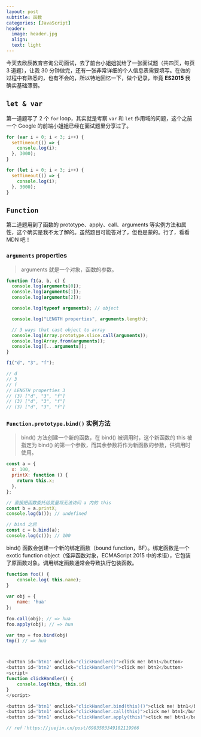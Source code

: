 ```yaml
---
layout: post
subtitle: 函数
categories: [JavaScript]
header:
  image: header.jpg
  align:
  text: light
---
```


今天去欣辰教育咨询公司面试，去了前台小姐姐就给了一张面试题（共四页，每页 3 道题），让我 30 分钟做完，还有一张非常详细的个人信息表需要填写。在做的过程中有熟悉的，也有不会的，所以特地回忆一下，做个记录，毕竟 **ES2015** 我确实基础薄弱。

## `let & var`

第一道题写了 2 个 `for` loop，其实就是考察 `var` 和 `let` 作用域的问题，这个之前一个 Google 的前端小姐姐已经在面试题里分享过了。

```javascript
for (var i = 0; i < 3; i++) {
  setTimeout(() => {
    console.log(i);
  }, 3000);
}

for (let i = 0; i < 3; i++) {
  setTimeout(() => {
    console.log(i);
  }, 3000);
}
```

## `Function`

第二道题用到了函数的 prototype、apply、call、arguments 等实例方法和属性，这个确实是我不太了解的。虽然题目可能答对了，但也是蒙的。行了，看看 MDN 吧！

### `arguments` properties

> arguments 就是一个对象，函数的参数。

```javascript
function f1(a, b, c) {
  console.log(arguments[0]);
  console.log(arguments[1]);
  console.log(arguments[2]);

  console.log(typeof arguments); // object

  console.log("LENGTH properties", arguments.length);

  // 3 ways that cast object to array
  console.log(Array.prototype.slice.call(arguments));
  console.log(Array.from(arguments));
  console.log([...arguments]);
}

f1("d", "3", "f");

// d
// 3
// f
// LENGTH properties 3
// (3) ["d", "3", "f"]
// (3) ["d", "3", "f"]
// (3) ["d", "3", "f"]
```

### `Function.prototype.bind()` 实例方法

> bind() 方法创建一个新的函数，在 bind() 被调用时，这个新函数的 this 被指定为 bind() 的第一个参数，而其余参数将作为新函数的参数，供调用时使用。

```javascript
const a = {
  x: 100,
  printX: function () {
    return this.x;
  },
};

// 直接把函数委托给变量将无法访问 a 内的 this
const b = a.printX;
console.log(b()); // undefined

// bind 之后
const c = b.bind(a);
console.log(c()); // 100
```

bind() 函数会创建一个新的绑定函数（bound function，BF）。绑定函数是一个 exotic function object（怪异函数对象，ECMAScript 2015 中的术语），它包装了原函数对象。调用绑定函数通常会导致执行包装函数。

```javascript
function foo() {
    console.log( this.name);
} 
 
var obj = {
    name: 'hua'
}; 
 
foo.call(obj); // => hua
foo.apply(obj); // => hua

var tmp = foo.bind(obj)
tmp() // => hua



<button id='btn1' onclick="clickHandler()">click me! btn1</button>
<button id='btn2' onclick="clickHandler()">click me! btn2</button>
<script>
function clickHandler() {
	console.log(this, this.id)
}
</script>

<button id='btn1' onclick="clickHandler.bind(this)()">click me! btn1</button>
<button id='btn1' onclick="clickHandler.call(this)">click me! btn1</button>
<button id='btn1' onclick="clickHandler.apply(this)">click me! btn1</button>

// ref：https://juejin.cn/post/6983503349182119966

```